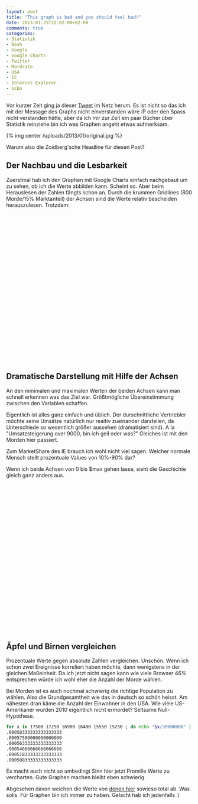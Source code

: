 ```yaml
---
layout: post
title: "This graph is bad and you should feel bad!"
date: 2013-01-25T22:02:00+02:00
comments: true
categories:
- Statistik
- Bash
- Google
- Google Charts
- Twitter
- Mordrate
- USA
- IE
- Internet Explorer
- osbn
---
```


Vor kurzer Zeit ging ja dieser [Tweet](http://twitter.com/altonncf/status/293392615225823232) im Netz herum.
Es ist nicht so das ich mit der Message des Graphs nicht einverstanden wäre :P oder den Spass nicht verstanden hätte,
aber da ich mir zur Zeit ein paar Bücher über Statistik reinziehe bin ich was Graphen angeht etwas
aufmerksam.

{% img center /uploads/2013/01/original.jpg %}

Warum also die Zoidberg'sche Headline für diesen Post?

## Der Nachbau und die Lesbarkeit

Zuerstmal hab ich den Graphen mit Google Charts einfach nachgebaut um zu sehen,
ob ich die Werte abbilden kann. Scheint so. Aber beim Herauslesen der Zahlen fängts
schon an. Durch die krummen Gridlines (800 Morde/15% Marktanteil) der Achsen sind
die Werte relativ bescheiden herauszulesen. Trotzdem:

<script type="text/javascript" src="http://www.google.com/jsapi"></script>
<script type="text/javascript">
google.load('visualization', '1', {packages: ['corechart']});
</script>
<script type="text/javascript">
function drawVisualization() {
var data = new google.visualization.DataTable();
data.addColumn('string', 'Year');
data.addColumn('number', 'Murders in US');
data.addColumn('number', 'IE Marketshare in %');
data.addRow(["2006", 17500, 74]);
data.addRow(["2007", 17250, 71]);
data.addRow(["2008", 16900, 66]);
data.addRow(["2009", 16400, 48]);
data.addRow(["2010", 15550, 34]);
data.addRow(["2011", 15250, 32]);
new
google.visualization.LineChart(document.getElementById('rebuild')).
draw(data, {curveType: "function",width: 500, height: 400, title: "Internet Explorer vs. Murder Rate",
vAxes: {0: {logScale: false,minValue:14000},
1: {logScale: false,
minValue:15,maxValue:90}},
series:{
0:{targetAxisIndex:0},
0:{type: "bars", color: "#96d777"},
1:{targetAxisIndex:1,color: "#3399FF",lineWidth: 3,pointSize: 12}}}
);
}
google.setOnLoadCallback(drawVisualization);
</script>
<center>
<div id="rebuild" style="width: 500px; height: 400px;"></div>
</center>


## Dramatische Darstellung mit Hilfe der Achsen

An den minimalen und maximalen Werten der beiden Achsen kann man schnell
erkennen was das Ziel war. Größtmögliche Übereinstimmung zwischen
den Variablen schaffen.

Eigentlich ist alles ganz einfach und üblich. Der durschnittliche Vertriebler
möchte seine Umsätze natürlich nur realtiv zueinander darstellen, da Unterschiede
so wesentlich größer aussehen (dramatisiert sind). A la "Umsatzsteigerung over 9000, bin ich geil oder was?"
Gleiches ist mit den Morden hier passiert.

Zum MarketShare des IE brauch ich wohl nicht viel sagen.
Welcher normale Mensch stellt prozentuale Values von 10%-90% dar?

Wenn ich beide Achsen von 0 bis $max gehen lasse, sieht die Geschichte gleich
ganz anders aus.

<script type="text/javascript">
function drawVisualization() {
var data = new google.visualization.DataTable();
data.addColumn('string', 'Cats');
data.addColumn('number', 'Murders in US');
data.addColumn('number', 'IE Marketshare in %');
data.addRow(["2006", 17500, 74]);
data.addRow(["2007", 17250, 71]);
data.addRow(["2008", 16900, 66]);
data.addRow(["2009", 16400, 48]);
data.addRow(["2010", 15550, 34]);
data.addRow(["2011", 15250, 32]);
new
google.visualization.LineChart(document.getElementById('rightgraph')).
draw(data, {curveType: "function",width: 500, height: 400, title:
"Internet Explorer vs. Murder Rate",
vAxes: {0: {logScale: false,minValue:0},
1: {logScale: false,
minValue:0,maxValue:100}},
series:{
0:{targetAxisIndex:0},
0:{type: "bars", color: "#96d777"},
1:{targetAxisIndex:1,color: "#3399FF",lineWidth: 3,pointSize:12}}}
);
}
google.setOnLoadCallback(drawVisualization);
</script>
<center>
<div id="rightgraph" style="width: 500px; height: 400px;"></div>
</center>

## Äpfel und Birnen vergleichen

Prozentuale Werte gegen absolute Zahlen vergleichen. Unschön. Wenn ich schon
zwei Ereignisse korreliert haben möchte, dann wenigstens in der gleichen Maßeinheit.
Da ich jetzt nicht sagen kann wie viele Browser 46% entsprechen würde ich wohl
eher die Anzahl der Morde wählen.

Bei Morden ist es auch nochmal schwierig die richtige Population zu wählen. Also
die Grundgesamtheit wie das in deutsch so schön heisst. Am nähesten dran käme
die Anzahl der Einwohner in den USA. Wie viele US-Amerikaner wurden 2010
eigentlich nicht ermordet? Seltsame Null-Hypothese.

``` bash 
for x in 17500 17250 16900 16400 15550 15250 ; do echo "$x/30000000" | bc -l ; done
.00058333333333333333
.00057500000000000000
.00056333333333333333
.00054666666666666666
.00051833333333333333
.00050833333333333333
```

Es macht auch nicht so umbedingt Sinn hier jetzt Promille Werte zu vercharten.
Gute Graphen machen bleibt eben schwierig.

Abgesehen davon weichen die Werte von [denen hier](http://projects.wsj.com/murderdata/#view=all)
sowieso total ab. Was solls. Für Graphen bin ich immer zu haben. Gelacht hab ich
jedenfalls :)
